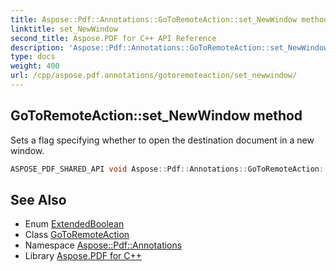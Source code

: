 ```yaml
---
title: Aspose::Pdf::Annotations::GoToRemoteAction::set_NewWindow method
linktitle: set_NewWindow
second_title: Aspose.PDF for C++ API Reference
description: 'Aspose::Pdf::Annotations::GoToRemoteAction::set_NewWindow method. Sets a flag specifying whether to open the destination document in a new window in C++.'
type: docs
weight: 400
url: /cpp/aspose.pdf.annotations/gotoremoteaction/set_newwindow/
---
```

## GoToRemoteAction::set_NewWindow method


Sets a flag specifying whether to open the destination document in a new window.

```cpp
ASPOSE_PDF_SHARED_API void Aspose::Pdf::Annotations::GoToRemoteAction::set_NewWindow(ExtendedBoolean value)
```

## See Also

* Enum [ExtendedBoolean](../../../aspose.pdf/extendedboolean/)
* Class [GoToRemoteAction](../)
* Namespace [Aspose::Pdf::Annotations](../../)
* Library [Aspose.PDF for C++](../../../)

